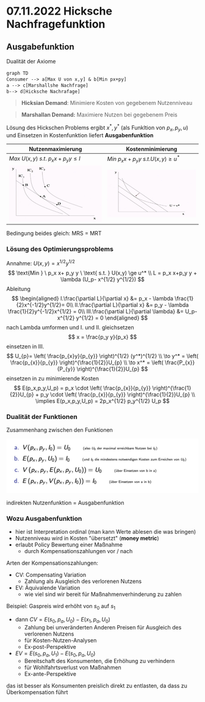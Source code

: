 # 07.11.2022 Hicksche Nachfragefunktion



## Ausgabefunktion

Dualität der Axiome

```mermaid
graph TD
Consumer --> a[Max U von x,y] & b[Min px+py]
a --> c[Marshallshe Nachfrage]
b--> d[Hicksche Nachrafage]
```

> **Hicksian Demand**: Minimiere Kosten von gegebenem Nutzenniveau

> **Marshallan Demand:** Maximiere Nutzen bei gegebenem Preis

Lösung des Hickschen Problems ergibt $x^*,y^*$ (als Funkltion von $p_x,p_y,u$) und Einsetzen in Kostenfunktion liefert **Ausgabenfunktion**

| Nutzenmaximierung                          | Kostenminimierung                          |
| ------------------------------------------ | ------------------------------------------ |
| $Max \ U(x,y) \ s.t. \ p_x x+ p_y y \le I$ | $Min \ p_x x+ p_y y \ s.t. U(x,y) \ge u^*$ |
| ![img](../images/2022-11-07_13-49-17.jpg)  | ![img](../images/2022-11-07_13-50-03.jpg)  |

Bedingung beides gleich: MRS = MRT

### Lösung des Optimierungsproblems

Annahme: $U(x,y) = x^{1/2} y^{1/2}$
$$
\text{Min } \ p_x x+ p_y y \ \text{  s.t. } U(x,y) \ge u^* \\
L = p_x x+p_y y + \lambda (U_p- x^{1/2} y^{1/2})
$$
Ableitung
$$
\begin{aligned}
I.\frac{\partial L}{\partial x} &= 
p_x - \lambda \frac{1}{2}x^{-1/2}y^{1/2}= 0\\
II.\frac{\partial L}{\partial x} &= 
p_y - \lambda \frac{1}{2}y^{-1/2}x^{1/2} = 0\\ 
III.\frac{\partial L}{\partial \lambda} &= U_p- x^{1/2} y^{1/2} = 0
\end{aligned}
$$
nach Lambda umformen und I. und II. gleichsetzen
$$
x = \frac{p_y y}{p_x}
$$
einsetzen in III.
$$
U_{p}= \left( \frac{p_{x}y}{p_{y}} \right)^{1/2} (y^*)^{1/2} \\
\to y^* = \left( \frac{p_{x}}{p_{y}} \right)^{\frac{1}{2}}U_{p} \\
\to x^* = \left( \frac{P_{x}}{P_{y}} \right)^{\frac{1}{2}}U_{p}
$$
einsetzen in zu minimierende Kosten
$$
E(p_x,p_y,U_p) = 
p_x \cdot \left( \frac{p_{x}}{p_{y}} \right)^{\frac{1}{2}}U_{p} + 
p_y \cdot \left( \frac{p_{x}}{p_{y}} \right)^{\frac{1}{2}}U_{p} \\
\implies E(p_x,p_y,U_p) = 2p_x^{1/2} p_y^{1/2} U_p
$$

### Dualität der Funktionen

Zusammenhang zwischen den Funktionen

![img](../images/2022-11-07_15-20-00.jpg)

indirekten Nutzenfunktion = Ausgabenfunktion

### Wozu Ausgabenfunktion

- hier ist Interpretation ordinal (man kann Werte ablesen die was bringen)
- Nutzenniveau wird in Kosten "übersetzt" (**money metric**)
- erlaubt Policy Bewertung einer Maßnahme
    - durch Kompensationszahlungen vor / nach



Arten der Kompensationszahlungen:

- CV: Compensating Variation
    - Zahlung als Ausgleich des verlorenen Nutzens
- EV: Äquivalende Variation
    - wie viel sind wir bereit für Maßnahmenverhinderung zu zahlen



Beispiel: Gaspreis wird erhöht von $s_0$ auf $s_1$

- dann $CV = E(s_0,p_a, U_0)- E(x_1,p_a, U_0)$
    - Zahlung bei unveränderten Anderen Preisen für Ausgleich des verlorenen Nutzens
    - für Kosten-Nutzen-Analysen
    - Ex-post-Perspektive
- $EV = E(s_0,p_a,U_1)-E(s_0,p_a,U_0)$
    - Bereitschaft des Konsumenten, die Erhöhung zu verhindern
    - für Wohlfahrtsverlust von Maßnahmen
    - Ex-ante-Perspektive

das ist besser als Konsumenten preislich direkt zu entlasten, da dass zu Überkompensation führt







